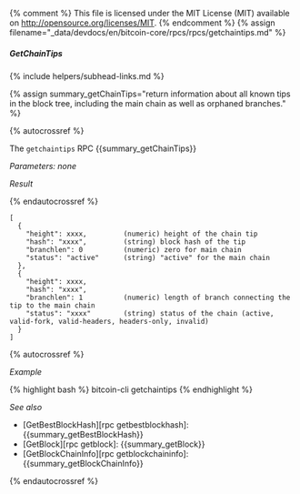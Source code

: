 {% comment %}
This file is licensed under the MIT License (MIT) available on
http://opensource.org/licenses/MIT.
{% endcomment %}
{% assign filename="_data/devdocs/en/bitcoin-core/rpcs/rpcs/getchaintips.md" %}

##### GetChainTips
{% include helpers/subhead-links.md %}

{% assign summary_getChainTips="return information about all known tips in the block tree, including the main chain as well as orphaned branches." %}

{% autocrossref %}

The `getchaintips` RPC {{summary_getChainTips}}

*Parameters: none*

*Result*

{% endautocrossref %}

    [
      {
        "height": xxxx,         (numeric) height of the chain tip
        "hash": "xxxx",         (string) block hash of the tip
        "branchlen": 0          (numeric) zero for main chain
        "status": "active"      (string) "active" for the main chain
      },
      {
        "height": xxxx,
        "hash": "xxxx",
        "branchlen": 1          (numeric) length of branch connecting the tip to the main chain
        "status": "xxxx"        (string) status of the chain (active, valid-fork, valid-headers, headers-only, invalid)
      }
    ]

{% autocrossref %}

*Example*

{% highlight bash %}
bitcoin-cli getchaintips
{% endhighlight %}

*See also*

* [GetBestBlockHash][rpc getbestblockhash]: {{summary_getBestBlockHash}}
* [GetBlock][rpc getblock]: {{summary_getBlock}}
* [GetBlockChainInfo][rpc getblockchaininfo]: {{summary_getBlockChainInfo}}

{% endautocrossref %}
